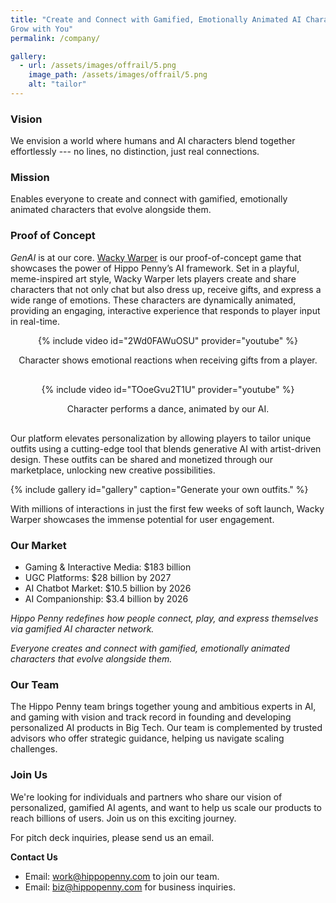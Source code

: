 ```yaml
---
title: "Create and Connect with Gamified, Emotionally Animated AI Characters that 
Grow with You" 
permalink: /company/

gallery:
  - url: /assets/images/offrail/5.png
    image_path: /assets/images/offrail/5.png
    alt: "tailor"
---
```


### Vision
We envision a world where humans and AI characters blend together effortlessly --- no lines, no distinction, just real connections.

### Mission
Enables everyone to create and connect with gamified, emotionally animated characters that evolve alongside them.

### Proof of Concept
*GenAI* is at our core. [Wacky Warper](/wackywarper) is our proof-of-concept game that showcases the power of Hippo Penny’s AI framework. Set in a playful, meme-inspired art style, Wacky Warper lets players create and share characters that not only chat but also dress up, receive gifts, and express a wide range of emotions. These characters are dynamically animated, providing an engaging, interactive experience that responds to player input in real-time.

<div style="text-align: center; margin-bottom: 30px;">
  {% include video id="2Wd0FAWuOSU" provider="youtube" %}
  <p>Character shows emotional reactions when receiving gifts from a player.</p>
</div>

<div style="text-align: center; margin-bottom: 30px;">
  {% include video id="TOoeGvu2T1U" provider="youtube" %}
  <p>Character performs a dance, animated by our AI.</p>
</div>

Our platform elevates personalization by allowing players to tailor unique outfits using a cutting-edge tool that blends generative AI with artist-driven design. These outfits can be shared and monetized through our marketplace, unlocking new creative possibilities.

{% include gallery id="gallery" caption="Generate your own outfits." %}

With millions of interactions in just the first few weeks of soft launch, Wacky Warper showcases the immense potential for user engagement. 


### Our Market
- Gaming & Interactive Media: $183 billion
- UGC Platforms: $28 billion by 2027
- AI Chatbot Market: $10.5 billion by 2026
- AI Companionship: $3.4 billion by 2026

*Hippo Penny redefines how people connect, play, and express themselves via gamified AI character network.*

*Everyone creates and connect with gamified, emotionally animated characters that evolve alongside them.*

### Our Team
The Hippo Penny team brings together young and ambitious experts in AI, and gaming with vision and track record in founding and developing personalized AI products in Big Tech. Our team is complemented by trusted advisors who offer strategic guidance, helping us navigate scaling challenges.

### Join Us
We're looking for individuals and partners who share our vision of personalized, gamified AI agents, and want to help us scale our products to reach billions of users. Join us on this exciting journey. 

For pitch deck inquiries, please send us an email.

**Contact Us**
- Email: [work@hippopenny.com](mailto:work@hippopenny.com) to join our team.
- Email: [biz@hippopenny.com](mailto:biz@hippopenny.com) for business inquiries.




<!-- 
### Embracing Blockchain
We leverage blockchain technology to enhance cross-game experiences and ensure secure, transparent asset transfers. This enables players to move in-game assets across different platforms, adding value and fostering a sense of ownership and empowerment.

<figure style="width: 300px" class="align-right">
  <img src="/assets/images/company/2.png" alt="Blockchain in Gaming">
</figure>  

### Become a Hippo Penny Creator Partner
Help us pread more laughter from Wacky Warper to our friends, the Honkai Star Rail community, and earn a significant share of IAP revenues. Learn more [**Partner Program**](/creator/). -->

